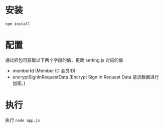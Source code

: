 # 安装
`npm install`

# 配置
通过抓包可获取以下两个字段的值，更改 setting.js 对应的值
 - memberId  (Member ID 会员ID)
 - encryptSignInRequestData  (Encrypt Sign In Request Data 请求数据进行加密。)

# 执行
执行 `node app.js`